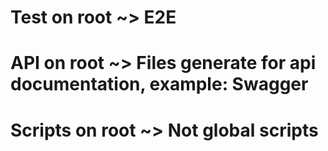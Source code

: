 # Test on root ~> E2E
# API on root ~> Files generate for api documentation, example: Swagger
# Scripts on root ~> Not global scripts
